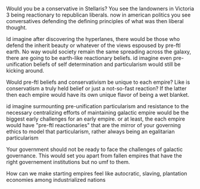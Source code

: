 Would you be a conservative in Stellaris?
You see the landowners in Victoria 3 being reactionary to republican liberals. now in american politics you see conversatives defending the defining principles of what was then liberal thought.

Id imagine after discovering the hyperlanes, there would be those who defend the inherit beauty or whatever of the views espoused by pre-ftl earth. No way would society remain the same spreading across the galaxy, there are going to be earth-like reactionary beliefs. id imagine even pre-unification beliefs of self determination and particularism would still be kicking around.

Would pre-ftl beliefs and conservativism be unique to each empire? Like is conservatism a truly held belief or just a not-so-fast reaction? If the latter then each empire would have its own unique flavor of being a wet blanket.

id imagine surmounting pre-unification particularism and resistance to the necessary centralizing efforts of maintaining galactic empire would be the biggest early challenges for an early empire. or at least, the each empire would have "pre-ftl reactionaries" that are the mirror of your governing ethics to model that particularism, rather always being an egalitarian particularism

Your government should not be ready to face the challenges of galactic governance. This would set you apart from fallen empires that have the right governement institutions but no umf to them.

How can we make starting empires feel like autocratic, slaving, plantation economies among industrialized nations